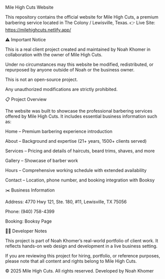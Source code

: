 Mile High Cuts Website

This repository contains the official website for Mile High Cuts, a premium barbering service located in The Colony / Lewisville, Texas.
👉 Live Site: https://milehighcuts.netlify.app/

⚠️ Important Notice

This is a real client project created and maintained by Noah Khomer in collaboration with the owner of Mile High Cuts.

Under no circumstances may this website be modified, redistributed, or repurposed by anyone outside of Noah or the business owner.

This is not an open-source project.

Any unauthorized modifications are strictly prohibited.

📋 Project Overview

The website was built to showcase the professional barbering services offered by Mile High Cuts.
It includes essential business information such as:

Home – Premium barbering experience introduction

About – Background and expertise (21+ years, 1500+ clients served)

Services – Pricing and details of haircuts, beard trims, shaves, and more

Gallery – Showcase of barber work

Hours – Comprehensive working schedule with extended availability

Contact – Location, phone number, and booking integration with Booksy

✂️ Business Information

Address: 4770 Hwy 121, Ste. 180, #11, Lewisville, TX 75056

Phone: (940) 758-4399

Booking: Booksy Page

👨‍💻 Developer Notes

This project is part of Noah Khomer’s real-world portfolio of client work. It reflects hands-on web design and development in a live business setting.

If you are reviewing this project for hiring, portfolio, or reference purposes, please note that all content and rights belong to Mile High Cuts.

© 2025 Mile High Cuts. All rights reserved.
Developed by Noah Khomer
